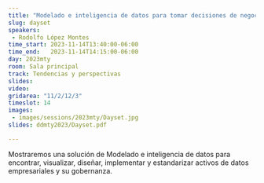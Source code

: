 ```yaml
---
title: "Modelado e inteligencia de datos para tomar decisiones de negocio acertadas, presentado por Dayset"
slug: dayset
speakers:
 - Rodolfo López Montes
time_start: 2023-11-14T13:40:00-06:00
time_end:   2023-11-14T14:15:00-06:00
day: 2023mty
room: Sala principal 
track: Tendencias y perspectivas
slides: 
video: 
gridarea: "11/2/12/3"
timeslot: 14
images:
 - images/sessions/2023mty/Dayset.jpg
slides: ddmty2023/Dayset.pdf

---
```


Mostraremos una solución de Modelado e inteligencia de datos para encontrar, visualizar, diseñar, implementar y estandarizar activos de datos empresariales y su gobernanza.
